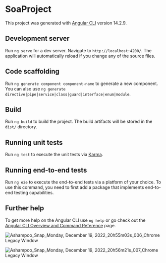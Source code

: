 # SoaProject

This project was generated with [Angular CLI](https://github.com/angular/angular-cli) version 14.2.9.

## Development server

Run `ng serve` for a dev server. Navigate to `http://localhost:4200/`. The application will automatically reload if you change any of the source files.

## Code scaffolding

Run `ng generate component component-name` to generate a new component. You can also use `ng generate directive|pipe|service|class|guard|interface|enum|module`.

## Build

Run `ng build` to build the project. The build artifacts will be stored in the `dist/` directory.

## Running unit tests

Run `ng test` to execute the unit tests via [Karma](https://karma-runner.github.io).

## Running end-to-end tests

Run `ng e2e` to execute the end-to-end tests via a platform of your choice. To use this command, you need to first add a package that implements end-to-end testing capabilities.

## Further help

To get more help on the Angular CLI use `ng help` or go check out the [Angular CLI Overview and Command Reference](https://angular.io/cli) page.

![Ashampoo_Snap_Monday, December 19, 2022_20h55m03s_006_Chrome Legacy Window](https://user-images.githubusercontent.com/74512793/208519030-62c537cf-77dd-4e91-927d-9242fe60e20a.png)


![Ashampoo_Snap_Monday, December 19, 2022_20h56m21s_007_Chrome Legacy Window](https://user-images.githubusercontent.com/74512793/208518701-680e946d-1352-435f-9a60-e205804b7bdf.png)



